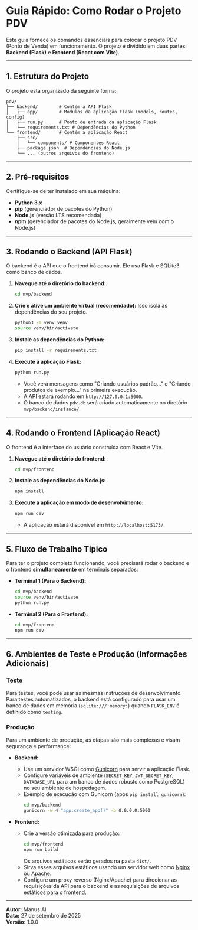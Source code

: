 # Guia Rápido: Como Rodar o Projeto PDV

Este guia fornece os comandos essenciais para colocar o projeto PDV (Ponto de Venda) em funcionamento. O projeto é dividido em duas partes: **Backend (Flask)** e **Frontend (React com Vite)**.

---

## 1. Estrutura do Projeto

O projeto está organizado da seguinte forma:

```
pdv/
├── backend/        # Contém a API Flask
│   ├── app/        # Módulos da aplicação Flask (models, routes, config)
│   ├── run.py      # Ponto de entrada da aplicação Flask
│   └── requirements.txt # Dependências do Python
└── frontend/       # Contém a aplicação React
    ├── src/
    │   └── components/ # Componentes React
    ├── package.json  # Dependências do Node.js
    └── ... (outros arquivos do frontend)
```

---

## 2. Pré-requisitos

Certifique-se de ter instalado em sua máquina:

*   **Python 3.x**
*   **pip** (gerenciador de pacotes do Python)
*   **Node.js** (versão LTS recomendada)
*   **npm** (gerenciador de pacotes do Node.js, geralmente vem com o Node.js)

---

## 3. Rodando o Backend (API Flask)

O backend é a API que o frontend irá consumir. Ele usa Flask e SQLite3 como banco de dados.

1.  **Navegue até o diretório do backend:**
    ```bash
    cd mvp/backend
    ```

2.  **Crie e ative um ambiente virtual (recomendado):**
    Isso isola as dependências do seu projeto.
    ```bash
    python3 -m venv venv
    source venv/bin/activate
    ```

3.  **Instale as dependências do Python:**
    ```bash
    pip install -r requirements.txt
    ```

4.  **Execute a aplicação Flask:**
    ```bash
    python run.py
    ```
    *   Você verá mensagens como "Criando usuários padrão..." e "Criando produtos de exemplo..." na primeira execução.
    *   A API estará rodando em `http://127.0.0.1:5000`.
    *   O banco de dados `pdv.db` será criado automaticamente no diretório `mvp/backend/instance/`.

---

## 4. Rodando o Frontend (Aplicação React)

O frontend é a interface do usuário construída com React e Vite.

1.  **Navegue até o diretório do frontend:**
    ```bash
    cd mvp/frontend
    ```

2.  **Instale as dependências do Node.js:**
    ```bash
    npm install
    ```

3.  **Execute a aplicação em modo de desenvolvimento:**
    ```bash
    npm run dev
    ```
    *   A aplicação estará disponível em `http://localhost:5173/`.

---

## 5. Fluxo de Trabalho Típico

Para ter o projeto completo funcionando, você precisará rodar o backend e o frontend **simultaneamente** em terminais separados:

*   **Terminal 1 (Para o Backend):**
    ```bash
    cd mvp/backend
    source venv/bin/activate
    python run.py
    ```

*   **Terminal 2 (Para o Frontend):**
    ```bash
    cd mvp/frontend
    npm run dev
    ```

---

## 6. Ambientes de Teste e Produção (Informações Adicionais)

### Teste

Para testes, você pode usar as mesmas instruções de desenvolvimento. Para testes automatizados, o backend está configurado para usar um banco de dados em memória (`sqlite:///:memory:`) quando `FLASK_ENV` é definido como `testing`.

### Produção

Para um ambiente de produção, as etapas são mais complexas e visam segurança e performance:

*   **Backend:**
    *   Use um servidor WSGI como [Gunicorn](https://gunicorn.org/) para servir a aplicação Flask.
    *   Configure variáveis de ambiente (`SECRET_KEY`, `JWT_SECRET_KEY`, `DATABASE_URL` para um banco de dados robusto como PostgreSQL) no seu ambiente de hospedagem.
    *   Exemplo de execução com Gunicorn (após `pip install gunicorn`):
        ```bash
        cd mvp/backend
        gunicorn -w 4 "app:create_app()" -b 0.0.0.0:5000
        ```

*   **Frontend:**
    *   Crie a versão otimizada para produção:
        ```bash
        cd mvp/frontend
        npm run build
        ```
        Os arquivos estáticos serão gerados na pasta `dist/`.
    *   Sirva esses arquivos estáticos usando um servidor web como [Nginx](https://nginx.org/en/) ou [Apache](https://httpd.apache.org/).
    *   Configure um proxy reverso (Nginx/Apache) para direcionar as requisições da API para o backend e as requisições de arquivos estáticos para o frontend.

---

**Autor:** Manus AI  
**Data:** 27 de setembro de 2025  
**Versão:** 1.0.0


